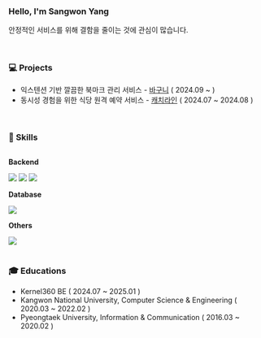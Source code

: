 ### Hello, I'm Sangwon Yang
안정적인 서비스를 위해 결함을 줄이는 것에 관심이 많습니다.

<br>

### :computer: Projects
- 익스텐션 기반 깔끔한 북마크 관리 서비스 - [바구니](https://github.com/Kernel360/F2-BAGUNI) ( 2024.09 ~ )
- 동시성 경험을 위한 식당 원격 예약 서비스 - [캐치라인](https://github.com/Kernel360/E2E2-CATCHLINE) ( 2024.07 ~ 2024.08 )

<br>

### :book: Skills
<div style="display:flex; flex-direction:column; align-items:flex-start;">
    <p><strong>Backend</strong></p>
    <div>
        <img src="https://img.shields.io/badge/Java-007396?style=for-the-badge&logo=java&logoColor=white"> 
        <img src="https://img.shields.io/badge/Spring_Boot-6DB33F?style=for-the-badge&logo=spring boot&logoColor=white">
        <img src="https://img.shields.io/badge/spring_Data_JPA-6DB33F?style=for-the-badge&logo=spring&logoColor=white"> 
    </div>
    <p><strong>Database</strong></p>
    <div>
        <img src="https://img.shields.io/badge/Mysql-4479A1?style=for-the-badge&logo=mysql&logoColor=white">
    </div>
    <p><strong>Others</strong></p>
    <div>
        <img src="https://img.shields.io/badge/Docker-2496ED?style=for-the-badge&logo=Docker&logoColor=white"/>
    </div>
</div>

<!--
**sangwonsheep/sangwonsheep** is a ✨ _special_ ✨ repository because its `README.md` (this file) appears on your GitHub profile.

Here are some ideas to get you started:

- 🔭 I’m currently working on ...
- 🌱 I’m currently learning ...
- 👯 I’m looking to collaborate on ...
- 🤔 I’m looking for help with ...
- 💬 Ask me about ...
- 📫 How to reach me: ...
- 😄 Pronouns: ...
- ⚡ Fun fact: ...
-->

<br>

### :mortar_board: Educations
- Kernel360 BE ( 2024.07 ~ 2025.01 )
- Kangwon National University, Computer Science & Engineering ( 2020.03 ~ 2022.02 )
- Pyeongtaek University, Information & Communication ( 2016.03 ~ 2020.02 )
